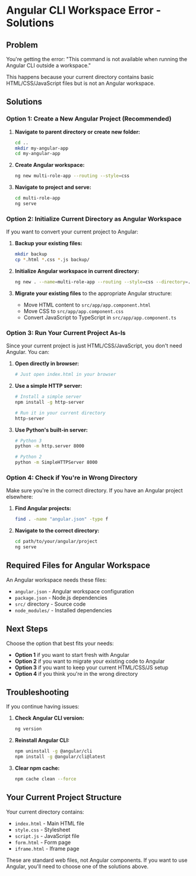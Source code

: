 # Angular CLI Workspace Error - Solutions

## Problem
You're getting the error: "This command is not available when running the Angular CLI outside a workspace."

This happens because your current directory contains basic HTML/CSS/JavaScript files but is not an Angular workspace.

## Solutions

### Option 1: Create a New Angular Project (Recommended)

1. **Navigate to parent directory or create new folder:**
   ```bash
   cd ..
   mkdir my-angular-app
   cd my-angular-app
   ```

2. **Create Angular workspace:**
   ```bash
   ng new multi-role-app --routing --style=css
   ```

3. **Navigate to project and serve:**
   ```bash
   cd multi-role-app
   ng serve
   ```

### Option 2: Initialize Current Directory as Angular Workspace

If you want to convert your current project to Angular:

1. **Backup your existing files:**
   ```bash
   mkdir backup
   cp *.html *.css *.js backup/
   ```

2. **Initialize Angular workspace in current directory:**
   ```bash
   ng new . --name=multi-role-app --routing --style=css --directory=.
   ```

3. **Migrate your existing files** to the appropriate Angular structure:
   - Move HTML content to `src/app/app.component.html`
   - Move CSS to `src/app/app.component.css`
   - Convert JavaScript to TypeScript in `src/app/app.component.ts`

### Option 3: Run Your Current Project As-Is

Since your current project is just HTML/CSS/JavaScript, you don't need Angular. You can:

1. **Open directly in browser:**
   ```bash
   # Just open index.html in your browser
   ```

2. **Use a simple HTTP server:**
   ```bash
   # Install a simple server
   npm install -g http-server
   
   # Run it in your current directory
   http-server
   ```

3. **Use Python's built-in server:**
   ```bash
   # Python 3
   python -m http.server 8000
   
   # Python 2
   python -m SimpleHTTPServer 8000
   ```

### Option 4: Check if You're in Wrong Directory

Make sure you're in the correct directory. If you have an Angular project elsewhere:

1. **Find Angular projects:**
   ```bash
   find . -name "angular.json" -type f
   ```

2. **Navigate to the correct directory:**
   ```bash
   cd path/to/your/angular/project
   ng serve
   ```

## Required Files for Angular Workspace

An Angular workspace needs these files:
- `angular.json` - Angular workspace configuration
- `package.json` - Node.js dependencies
- `src/` directory - Source code
- `node_modules/` - Installed dependencies

## Next Steps

Choose the option that best fits your needs:
- **Option 1** if you want to start fresh with Angular
- **Option 2** if you want to migrate your existing code to Angular
- **Option 3** if you want to keep your current HTML/CSS/JS setup
- **Option 4** if you think you're in the wrong directory

## Troubleshooting

If you continue having issues:

1. **Check Angular CLI version:**
   ```bash
   ng version
   ```

2. **Reinstall Angular CLI:**
   ```bash
   npm uninstall -g @angular/cli
   npm install -g @angular/cli@latest
   ```

3. **Clear npm cache:**
   ```bash
   npm cache clean --force
   ```

## Your Current Project Structure

Your current directory contains:
- `index.html` - Main HTML file
- `style.css` - Stylesheet
- `script.js` - JavaScript file
- `form.html` - Form page
- `iframe.html` - Iframe page

These are standard web files, not Angular components. If you want to use Angular, you'll need to choose one of the solutions above.